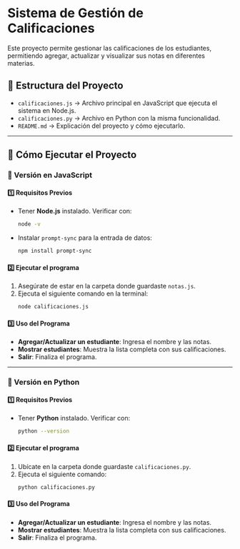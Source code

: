 # Sistema de Gestión de Calificaciones

Este proyecto permite gestionar las calificaciones de los estudiantes, permitiendo agregar, actualizar y visualizar sus notas en diferentes materias.

## 📂 Estructura del Proyecto

- `calificaciones.js` → Archivo principal en JavaScript que ejecuta el sistema en Node.js.
- `calificaciones.py` → Archivo en Python con la misma funcionalidad.
- `README.md` → Explicación del proyecto y cómo ejecutarlo.

---

## 🚀 Cómo Ejecutar el Proyecto

### 🔹 Versión en **JavaScript**

#### 1️⃣ Requisitos Previos

- Tener **Node.js** instalado. Verificar con:
  ```sh
  node -v
  ```
- Instalar `prompt-sync` para la entrada de datos:
  ```sh
  npm install prompt-sync
  ```

#### 2️⃣ Ejecutar el programa

1. Asegúrate de estar en la carpeta donde guardaste `notas.js`.
2. Ejecuta el siguiente comando en la terminal:
   ```sh
   node calificaciones.js
   ```

#### 3️⃣ Uso del Programa

- **Agregar/Actualizar un estudiante**: Ingresa el nombre y las notas.
- **Mostrar estudiantes**: Muestra la lista completa con sus calificaciones.
- **Salir**: Finaliza el programa.

---

### 🔹 Versión en **Python**

#### 1️⃣ Requisitos Previos

- Tener **Python** instalado. Verificar con:
  ```sh
  python --version
  ```

#### 2️⃣ Ejecutar el programa

1. Ubícate en la carpeta donde guardaste `calificaciones.py`.
2. Ejecuta el siguiente comando:
   ```sh
   python calificaciones.py
   ```

#### 3️⃣ Uso del Programa

- **Agregar/Actualizar un estudiante**: Ingresa el nombre y las notas.
- **Mostrar estudiantes**: Muestra la lista completa con sus calificaciones.
- **Salir**: Finaliza el programa.




